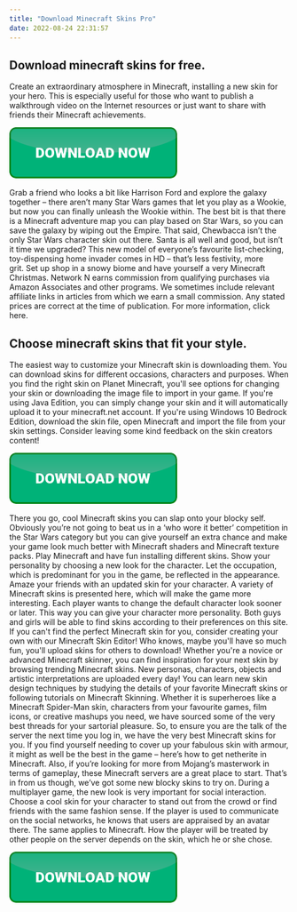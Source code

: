 ```yaml
---
title: "Download Minecraft Skins Pro"
date: 2022-08-24 22:31:57
---
```


## Download minecraft skins for free.

Create an extraordinary atmosphere in Minecraft, installing a new skin for your hero. This is especially useful for those who want to publish a walkthrough video on the Internet resources or just want to share with friends their Minecraft achievements.

[![button](https://github.com/minecraftbay/minecraftbay.github.io/blob/main/dlbutton.png?raw=true)](https://minecraftsync.com/download-minecraft-skin)


Grab a friend who looks a bit like Harrison Ford and explore the galaxy together – there aren’t many Star Wars games that let you play as a Wookie, but now you can finally unleash the Wookie within. The best bit is that there is a Minecraft adventure map you can play based on Star Wars, so you can save the galaxy by wiping out the Empire. That said, Chewbacca isn’t the only Star Wars character skin out there.
Santa is all well and good, but isn’t it time we upgraded? This new model of everyone’s favourite list-checking, toy-dispensing home invader comes in HD – that’s less festivity, more grit. Set up shop in a snowy biome and have yourself a very Minecraft Christmas.
Network N earns commission from qualifying purchases via Amazon Associates and other programs. We sometimes include relevant affiliate links in articles from which we earn a small commission. Any stated prices are correct at the time of publication. For more information, click here.

## Choose minecraft skins that fit your style.

The easiest way to customize your Minecraft skin is downloading them. You can download skins for different occasions, characters and purposes. When you find the right skin on Planet Minecraft, you'll see options for changing your skin or downloading the image file to import in your game. If you're using Java Edition, you can simply change your skin and it will automatically upload it to your minecraft.net account. If you're using Windows 10 Bedrock Edition, download the skin file, open Minecraft and import the file from your skin settings. Consider leaving some kind feedback on the skin creators content!

[![button](https://github.com/minecraftbay/minecraftbay.github.io/blob/main/dlbutton.png?raw=true)](https://minecraftsync.com/download-minecraft-skin)


There you go, cool Minecraft skins you can slap onto your blocky self. Obviously you’re not going to beat us in a ‘who wore it better’ competition in the Star Wars category but you can give yourself an extra chance and make your game look much better with Minecraft shaders and Minecraft texture packs.
Play Minecraft and have fun installing different skins. Show your personality by choosing a new look for the character. Let the occupation, which is predominant for you in the game, be reflected in the appearance. Amaze your friends with an updated skin for your character.
A variety of Minecraft skins is presented here, which will make the game more interesting. Each player wants to change the default character look sooner or later. This way you can give your character more personality. Both guys and girls will be able to find skins according to their preferences on this site.
If you can't find the perfect Minecraft skin for you, consider creating your own with our Minecraft Skin Editor! Who knows, maybe you'll have so much fun, you'll upload skins for others to download! Whether you're a novice or advanced Minecraft skinner, you can find inspiration for your next skin by browsing trending Minecraft skins. New personas, characters, objects and artistic interpretations are uploaded every day! You can learn new skin design techniques by studying the details of your favorite Minecraft skins or following tutorials on Minecraft Skinning.
Whether it is superheroes like a Minecraft Spider-Man skin, characters from your favourite games, film icons, or creative mashups you need, we have sourced some of the very best threads for your sartorial pleasure. So, to ensure you are the talk of the server the next time you log in, we have the very best Minecraft skins for you.
If you find yourself needing to cover up your fabulous skin with armour, it might as well be the best in the game – here’s how to get netherite in Minecraft. Also, if you’re looking for more from Mojang’s masterwork in terms of gameplay, these Minecraft servers are a great place to start. That’s in from us though, we’ve got some new blocky skins to try on.
During a multiplayer game, the new look is very important for social interaction. Choose a cool skin for your character to stand out from the crowd or find friends with the same fashion sense. If the player is used to communicate on the social networks, he knows that users are appraised by an avatar there. The same applies to Minecraft. How the player will be treated by other people on the server depends on the skin, which he or she chose.


[![button](https://github.com/minecraftbay/minecraftbay.github.io/blob/main/dlbutton.png?raw=true)](https://minecraftsync.com/download-minecraft-skin)